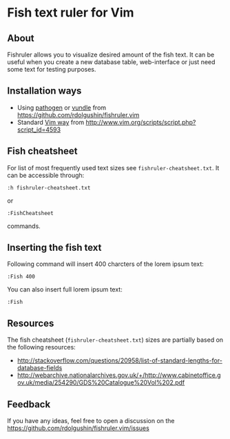 Fish text ruler for Vim
=======================

About
-----

Fishruler allows you to visualize desired amount of the fish text.
It can be useful when you create a new database table, web-interface or
just need some text for testing purposes.

Installation ways
-----------------

* Using [pathogen](https://github.com/tpope/vim-pathogen)
or [vundle](https://github.com/gmarik/vundle) from
https://github.com/rdolgushin/fishruler.vim
* Standard [Vim way](http://vimdoc.sourceforge.net/htmldoc/usr_05.html#add-plugin)
from http://www.vim.org/scripts/script.php?script_id=4593


Fish cheatsheet
---------------

For list of most frequently used text sizes see `fishruler-cheatsheet.txt`.
It can be accessible through:

    :h fishruler-cheatsheet.txt

or

    :FishCheatsheet

commands.


Inserting the fish text
-----------------------

Following command will insert 400 charcters of the lorem ipsum text:

    :Fish 400

You can also insert full lorem ipsum text:

    :Fish


Resources
---------

The fish cheatsheet (`fishruler-cheatsheet.txt`) sizes are partially based
on the following resources:

 * http://stackoverflow.com/questions/20958/list-of-standard-lengths-for-database-fields
 * http://webarchive.nationalarchives.gov.uk/+/http://www.cabinetoffice.gov.uk/media/254290/GDS%20Catalogue%20Vol%202.pdf

Feedback
--------

If you have any ideas, feel free to open a discussion on the
https://github.com/rdolgushin/fishruler.vim/issues
